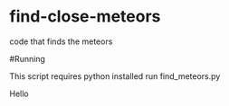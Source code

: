 # find-close-meteors
code that finds the meteors

#Running

This script requires python installed
run find_meteors.py

Hello
